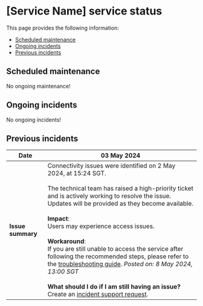 # [Service Name] service status

This page provides the following information:
- [Scheduled maintenance](#scheduled-maintenance)
- [Ongoing incidents](#ongoing-incidents)
- [Previous incidents](#previous-incidents)

## Scheduled maintenance

No ongoing maintenance!

<!-- Example for when there is scheduled maintenance:
| Date       | Maintenance details      |
|------------|--------------------------|
| **Date**   | **Details**              |
| 15 May 2024 | Routine server maintenance from 2:00 AM to 4:00 AM SGT. The service may be unavailable during this period. |
-->

## Ongoing incidents

No ongoing incidents!

<!-- Example for when there is an ongoing incident:
| Date       | Incident details         |
|------------|--------------------------|
| **Date**   | **Details**              |
| 09 July 2023 | We have identified an increase in error rates on 09 July 2023, 10:54 SGT. <br><br>**Impact**: Users may experience service degradation and intermittent connectivity issues. <br><br>**For more assistance**: Create an [incident support request](https://go.gov.sg/your-service-support). |
-->

## Previous incidents

| Date       | 03 May 2024              |
|------------|--------------------------|
| **Issue summary** | Connectivity issues were identified on 2 May 2024, at 15:24 SGT.<br><br>The technical team has raised a high-priority ticket and is actively working to resolve the issue. Updates will be provided as they become available.<br><br>**Impact**:<br>Users may experience access issues.<br><br>**Workaround**:<br>If you are still unable to access the service after following the recommended steps, please refer to the [troubleshooting guide](https://docs.example.com/troubleshooting-guide). *Posted on: 8 May 2024, 13:00 SGT*<br><br>**What should I do if I am still having an issue?**<br>Create an [incident support request](https://go.gov.sg/your-service-support). |

<!-- Add more previous incidents as needed:
| Date       | Incident details         |
|------------|--------------------------|
| **Date**   | **Details**              |
| 02 April 2024 | Service disruption due to network issues on 02 April 2024, 09:30 SGT. <br><br>**Impact**: Users experienced intermittent connectivity issues. <br><br>**Resolution**: The network team resolved the issue by 11:00 SGT. <br><br>**For more assistance**: Create an [incident support request](https://go.gov.sg/your-service-support). |
-->
